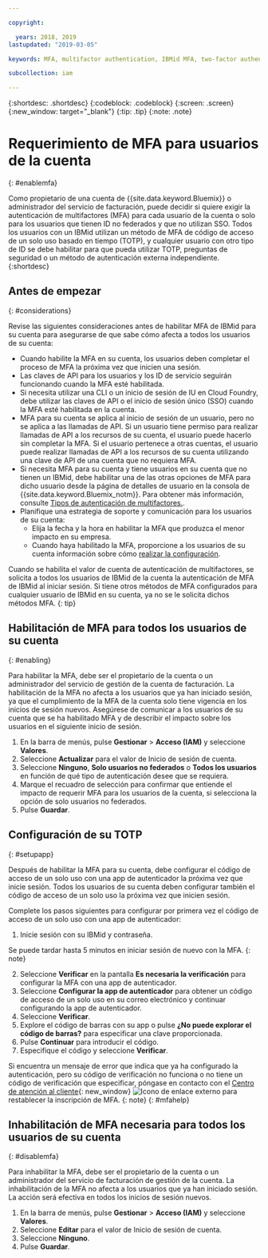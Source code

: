 ```yaml
---

copyright:

  years: 2018, 2019
lastupdated: "2019-03-05"

keywords: MFA, multifactor authentication, IBMid MFA, two-factor authentication, account MFA, time-based one-time passcode, TOTP

subcollection: iam

---
```


{:shortdesc: .shortdesc}
{:codeblock: .codeblock}
{:screen: .screen}
{:new_window: target="_blank"}
{:tip: .tip}
{:note: .note}

# Requerimiento de MFA para usuarios de la cuenta
{: #enablemfa}

Como propietario de una cuenta de {{site.data.keyword.Bluemix}} o administrador del servicio de facturación, puede decidir si quiere exigir la autenticación de multifactores (MFA) para cada usuario de la cuenta o solo para los usuarios que tienen ID no federados y que no utilizan SSO. Todos los usuarios con un IBMid utilizan un método de MFA de código de acceso de un solo uso basado en tiempo (TOTP), y cualquier usuario con otro tipo de ID se debe habilitar para que pueda utilizar TOTP, preguntas de seguridad o un método de autenticación externa independiente.  
{:shortdesc}

## Antes de empezar
{: #considerations}

Revise las siguientes consideraciones antes de habilitar MFA de IBMid para su cuenta para asegurarse de que sabe cómo afecta a todos los usuarios de su cuenta:

* Cuando habilite la MFA en su cuenta, los usuarios deben completar el proceso de MFA la próxima vez que inicien una sesión.
* Las claves de API para los usuarios y los ID de servicio seguirán funcionando cuando la MFA esté habilitada.
* Si necesita utilizar una CLI o un inicio de sesión de IU en Cloud Foundry, debe utilizar las claves de API o el inicio de sesión único (SSO) cuando la MFA esté habilitada en la cuenta.
* MFA para su cuenta se aplica al inicio de sesión de un usuario, pero no se aplica a las llamadas de API. Si un usuario tiene permiso para realizar llamadas de API a los recursos de su cuenta, el usuario puede hacerlo sin completar la MFA. Si el usuario pertenece a otras cuentas, el usuario puede realizar llamadas de API a los recursos de su cuenta utilizando una clave de API de una cuenta que no requiera MFA.
* Si necesita MFA para su cuenta y tiene usuarios en su cuenta que no tienen un IBMid, debe habilitar una de las otras opciones de MFA para dicho usuario desde la página de detalles de usuario en la consola de {{site.data.keyword.Bluemix_notm}}. Para obtener más información, consulte [Tipos de autenticación de multifactores.](/docs/iam?topic=iam-types#types).
* Planifique una estrategia de soporte y comunicación para los usuarios de su cuenta:
  * Elija la fecha y la hora en habilitar la MFA que produzca el menor impacto en su empresa.
  * Cuando haya habilitado la MFA, proporcione a los usuarios de su cuenta información sobre cómo [realizar la configuración](/docs/iam?topic=iam-enablemfa#setupapp).

Cuando se habilita el valor de cuenta de autenticación de multifactores, se solicita a todos los usuarios de IBMid de la cuenta la autenticación de MFA de IBMid al iniciar sesión. Si tiene otros métodos de MFA configurados para cualquier usuario de IBMid en su cuenta, ya no se le solicita dichos métodos MFA.
{: tip}

## Habilitación de MFA para todos los usuarios de su cuenta
{: #enabling}

Para habilitar la MFA, debe ser el propietario de la cuenta o un administrador del servicio de gestión de la cuenta de facturación. La habilitación de la MFA no afecta a los usuarios que ya han iniciado sesión, ya que el cumplimiento de la MFA de la cuenta solo tiene vigencia en los inicios de sesión nuevos. Asegúrese de comunicar a los usuarios de su cuenta que se ha habilitado MFA y de describir el impacto sobre los usuarios en el siguiente inicio de sesión.

1. En la barra de menús, pulse **Gestionar** &gt; **Acceso (IAM)** y seleccione **Valores**.
2. Seleccione **Actualizar** para el valor de Inicio de sesión de cuenta.
3. Seleccione **Ninguno**, **Solo usuarios no federados** o **Todos los usuarios** en función de qué tipo de autenticación desee que se requiera.
4. Marque el recuadro de selección para confirmar que entiende el impacto de requerir MFA para los usuarios de la cuenta, si selecciona la opción de solo usuarios no federados.
5. Pulse **Guardar**.

## Configuración de su TOTP
{: #setupapp}

Después de habilitar la MFA para su cuenta, debe configurar el código de acceso de un solo uso con una app de autenticador la próxima vez que inicie sesión. Todos los usuarios de su cuenta deben configurar también el código de acceso de un solo uso la próxima vez que inicien sesión.

Complete los pasos siguientes para configurar por primera vez el código de acceso de un solo uso con una app de autenticador:

1. Inicie sesión con su IBMid y contraseña.

  Se puede tardar hasta 5 minutos en iniciar sesión de nuevo con la MFA.
  {: note}

2. Seleccione **Verificar** en la pantalla **Es necesaria la verificación** para configurar la MFA con una app de autenticador.
3. Seleccione **Configurar la app de autenticador** para obtener un código de acceso de un solo uso en su correo electrónico y continuar configurando la app de autenticador.
4. Seleccione **Verificar**.
5. Explore el código de barras con su app o pulse **¿No puede explorar el código de barras?** para especificar una clave proporcionada.
6. Pulse **Continuar** para introducir el código.
7. Especifique el código y seleccione **Verificar**.

Si encuentra un mensaje de error que indica que ya ha configurado la autenticación, pero su código de verificación no funciona o no tiene un código de verificación que especificar, póngase en contacto con el [Centro de atención al cliente](https://www.ibm.com/ibmid/myibm/help/us/helpdesk.html){: new_window} ![Icono de enlace externo](../icons/launch-glyph.svg "Icono de enlace externo") para restablecer la inscripción de MFA.
{: note}
{: #mfahelp}

## Inhabilitación de MFA necesaria para todos los usuarios de su cuenta
{: #disablemfa}

Para inhabilitar la MFA, debe ser el propietario de la cuenta o un administrador del servicio de facturación de gestión de la cuenta. La inhabilitación de la MFA no afecta a los usuarios que ya han iniciado sesión. La acción será efectiva en todos los inicios de sesión nuevos.

1. En la barra de menús, pulse **Gestionar** &gt; **Acceso (IAM)** y seleccione **Valores**.
2. Seleccione **Editar** para el valor de Inicio de sesión de cuenta.
3. Seleccione **Ninguno**.
4. Pulse **Guardar**.

